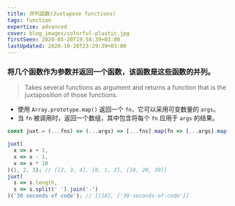 ```yaml
---
title: 并列函数(Juxtapose functions)
tags: function
expertise: advanced
cover: blog_images/colorful-plastic.jpg
firstSeen: 2020-05-20T19:58:39+03:00
lastUpdated: 2020-10-20T23:29:39+03:00
---
```


### 将几个函数作为参数并返回一个函数，该函数是这些函数的并列。
> Takes several functions as argument and returns a function that is the juxtaposition of those functions.

- 使用 `Array.prototype.map()` 返回一个 `fn`，它可以采用可变数量的 `args`。
- 当 `fn` 被调用时，返回一个数组，其中包含将每个 `fn` 应用于 `args` 的结果。

```js
const juxt = (...fns) => (...args) => [...fns].map(fn => [...args].map(fn));
```

```js
juxt(
  x => x + 1,
  x => x - 1,
  x => x * 10
)(1, 2, 3); // [[2, 3, 4], [0, 1, 2], [10, 20, 30]]
juxt(
  s => s.length,
  s => s.split(' ').join('-')
)('30 seconds of code'); // [[18], ['30-seconds-of-code']]
```
